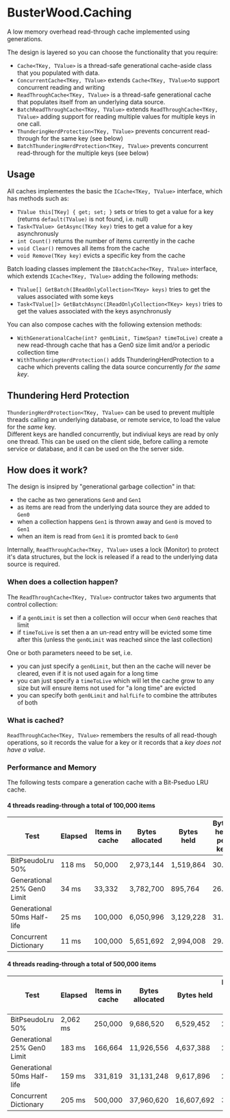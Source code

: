 # BusterWood.Caching
A low memory overhead read-through cache implemented using generations.

The design is layered so you can choose the functionality that you require:
* `Cache<TKey, TValue>` is a thread-safe generational cache-aside class that you populated with data.
* `ConcurrentCache<TKey, TValue>` extends `Cache<TKey, TValue>`to support concurrent reading and writing
* `ReadThroughCache<TKey, TValue>` is a thread-safe generational cache that populates itself from an underlying data source.
* `BatchReadThroughCache<TKey, TValue>` extends `ReadThroughCache<TKey, TValue>` adding support for reading multiple values for multiple keys in one call.
* `ThunderingHerdProtection<TKey, TValue>` prevents concurrent read-through for the same key (see below)
* `BatchThunderingHerdProtection<TKey, TValue>` prevents concurrent read-through for the multiple keys (see below)

## Usage

All caches implementes the basic the `ICache<TKey, TValue>` interface, which has methods such as:
* `TValue this[TKey] { get; set; }` sets or tries to get a value for a key (returns `default(TValue)` is not found, i.e. null)
* `Task<TValue> GetAsync(TKey key)` tries to get a value for a key asynchronusly
* `int Count()` returns the number of items currently in the cache
* `void Clear()` removes all items from the cache
* `void Remove(TKey key)` evicts a specific key from the cache

Batch loading classes implement the `IBatchCache<TKey, TValue>` interface, which extends `ICache<TKey, TValue>` adding the following methods:
* `TValue[] GetBatch(IReadOnlyCollection<TKey> keys)` tries to get the values associated with some keys
* `Task<TValue[]> GetBatchAsync(IReadOnlyCollection<TKey> keys)` tries to get the values associated with the keys asynchronusly

You can also compose caches with the following extension methods:
* `WithGenerationalCache(int? gen0Limit, TimeSpan? timeToLive)` create a new read-through cache that has a Gen0 size limit and/or a periodic collection time
* `WithThunderingHerdProtection()` adds ThunderingHerdProtection to a cache which prevents calling the data source concurrently *for the same key*.

## Thundering Herd Protection

`ThunderingHerdProtection<TKey, TValue>` can be used to prevent multiple threads calling an underlying database, or remote service, to load the value for the *same* key.  
Different keys are handled concurrently, but indiviual keys are read by only one thread.  This can be used on the client side, before calling a remote service or database, 
and it can be used on the the server side.

## How does it work?

The design is insipred by "generational garbage collection" in that:

* the cache as two generations `Gen0` and `Gen1`
* as items are read from the underlying data source they are added to `Gen0`
* when a collection happens `Gen1` is thrown away and `Gen0` is moved to `Gen1`
* when an item is read from `Gen1` it is promted back to `Gen0`

Internally, `ReadThroughCache<TKey, TValue>` uses a lock (Monitor) to protect it's data structures, but the lock is released if a read to the underlying data source is required.

### When does a collection happen?

The `ReadThroughCache<TKey, TValue>` contructor takes two arguments that control collection:

* if a `gen0Limit` is set then a collection will occur when `Gen0` reaches that limit
* if `timeToLive` is set then a an un-read entry will be evicted some time after this (unless the `gen0Limit` was reached since the last collection)

One or both parameters neeed to be set, i.e.

* you can just specify a `gen0Limit`, but then an the cache will never be cleared, even if it is not used again for a long time
* you can just specify a `timeToLive` which will let the cache grow to any size but will ensure items not used for "a long time" are evicted
* you can specify both `gen0Limit` and `halfLife` to combine the attributes of both

### What is cached?

`ReadThroughCache<TKey, TValue>` remembers the results of all read-though operations, so it records the value for a key or it records that a *key does not have a value*.

### Performance and Memory

The following tests compare a generation cache with a Bit-Pseduo LRU cache.

#### 4 threads reading-through a total of 100,000 items
| Test | Elapsed | Items in cache | Bytes allocated | Bytes held | Bytes held per key |
| ---- | ------- | -------------- | --------------- | ---------- | ------------------ |
| BitPseudoLru 50% | 118 ms | 50,000 | 2,973,144 | 1,519,864 | 30.40 |
| Generational 25% Gen0 Limit| 34 ms | 33,332 | 3,782,700 | 895,764 | 26.87 |
| Generational 50ms Half-life | 25 ms | 100,000 | 6,050,996 | 3,129,228 | 31.29 |
| Concurrent Dictionary | 11 ms | 100,000 | 5,651,692 | 2,994,008 | 29.94 |

#### 4 threads reading-through a total of 500,000 items
| Test | Elapsed | Items in cache | Bytes allocated | Bytes held | Bytes held per key |
| ---- | ------- | -------------- | --------------- | ---------- | ------------------ |
| BitPseudoLru 50% | 2,062 ms | 250,000 | 9,686,520 | 6,529,452 | 26.12 |
| Generational 25% Gen0 Limit | 183 ms | 166,664 | 11,926,556 | 4,637,388 | 27.82 |
| Generational 50ms Half-life | 159 ms | 331,819 | 31,131,248 | 9,617,896 | 28.99 |
| Concurrent Dictionary | 205 ms | 500,000 | 37,960,620 | 16,607,692 | 33.22 |

